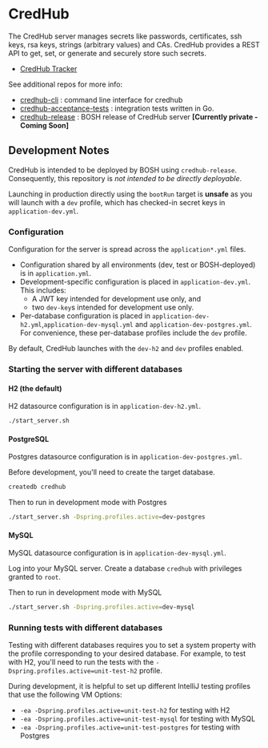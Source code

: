 # CredHub 

The CredHub server manages secrets like passwords, certificates, ssh keys, rsa keys, strings 
(arbitrary values) and CAs. CredHub provides a REST API to get, set, or generate and securely store
such secrets.
 
* [CredHub Tracker](https://www.pivotaltracker.com/n/projects/1977341)
 
See additional repos for more info:

* [credhub-cli](https://github.com/cloudfoundry-incubator/credhub-cli) :     command line interface for credhub
* [credhub-acceptance-tests](https://github.com/cloudfoundry-incubator/credhub-acceptance-tests) : integration tests written in Go.
* [credhub-release](https://github.com/pivotal-cf/credhub-release) : BOSH release of CredHub server **[Currently private - Coming Soon]**

## Development Notes

CredHub is intended to be deployed by BOSH using `credhub-release`. Consequently, this repository is _not intended to be directly deployable_. 

Launching in production directly using the `bootRun` target is **unsafe** as you will launch with a `dev` profile, which has checked-in secret keys in `application-dev.yml`.

### Configuration

Configuration for the server is spread across the `application*.yml` files.

* Configuration shared by all environments (dev, test or BOSH-deployed) is in `application.yml`. 
* Development-specific configuration is placed in `application-dev.yml`. This includes:
	* A JWT key intended for development use only, and
	* two `dev-key`s intended for development use only.
* Per-database configuration is placed in `application-dev-h2.yml`,`application-dev-mysql.yml` and `application-dev-postgres.yml`. For convenience, these per-database profiles include the `dev` profile.

By default, CredHub launches with the `dev-h2` and `dev` profiles enabled.

### Starting the server with different databases

#### H2 (the default)

H2 datasource configuration is in `application-dev-h2.yml`.

```sh
./start_server.sh
```

#### PostgreSQL

Postgres datasource configuration is in `application-dev-postgres.yml`.

Before development, you'll need to create the target database.

```sh
createdb credhub
```

Then to run in development mode with Postgres

```sh
./start_server.sh -Dspring.profiles.active=dev-postgres
```

#### MySQL

MySQL datasource configuration is in `application-dev-mysql.yml`.

Log into your MySQL server. Create a database `credhub` with privileges granted to `root`.

Then to run in development mode with MySQL

```sh
./start_server.sh -Dspring.profiles.active=dev-mysql
```

### Running tests with different databases

Testing with different databases requires you to set a system property with the profile corresponding to your desired database. For example, to test with H2, you'll need to run the tests with the `-Dspring.profiles.active=unit-test-h2` profile.

During development, it is helpful to set up different IntelliJ testing profiles that use the following VM Options:

- `-ea -Dspring.profiles.active=unit-test-h2` for testing with H2
- `-ea -Dspring.profiles.active=unit-test-mysql` for testing with MySQL
- `-ea -Dspring.profiles.active=unit-test-postgres` for testing with Postgres

